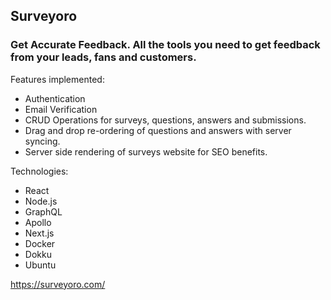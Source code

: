 ## Surveyoro

### Get Accurate Feedback. All the tools you need to get feedback from your leads, fans and customers.

Features implemented:
* Authentication
* Email Verification
* CRUD Operations for surveys, questions, answers and submissions.
* Drag and drop re-ordering of questions and answers with server syncing.
* Server side rendering of surveys website for SEO benefits.

Technologies:
* React
* Node.js
* GraphQL
* Apollo
* Next.js
* Docker
* Dokku
* Ubuntu

<https://surveyoro.com/>
